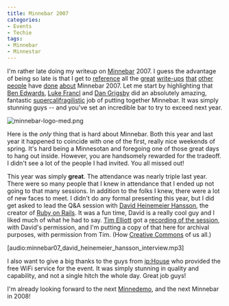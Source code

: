```yaml
---
title: Minnebar 2007
categories:
- Events
- Techie
tags:
- Minnebar
- Minnestar
---
```


I'm rather late doing my writeup on [Minnebar](http://www.minnebar.org/) 2007. I guess the advantage of being so late is that I get to [reference](http://graemethickins.typepad.com/graeme_blogs_here/2007/04/minnebar_was_gr.html) all the [great](http://concentrationstudios.com/2007/4/22/more-minnebar) [write-ups](http://exold.com/opinion/minnebar-2007) [that](http://www.alttext.com/archives/2007/04/23/minnbar_remembered.html) [other](http://mnteractive.com/archive/minnebar-2-wrap-up/) [people](http://louis.dejardin.org/2007/04/22/minnebar-reprise/) have [done](http://refried.org/blog/209/) [about](http://www.murphybytes.com/?p=405) Minnebar 2007. Let me start by highlighting that [Ben Edwards](http://www.alttext.com/), [Luke Francl](http://luke.francl.org/) and [Dan Grigsby](http://www.unpossible.com/) did an absolutely amazing, fantastic [supercalifragilistic](http://www.google.com/search?q=supercalifragilistic) job of putting together Minnebar. It was simply stunning guys -- and you've set an incredible bar to try to exceed next year.
[](http://thingelstad.com/s/minnebar-2007-on-april-21st/minnebar-logo-medpng/img)

![minnebar-logo-med.png](/assets/posts/2007/minnebar-logo-med1.png)

Here is the _only_ thing that is hard about Minnebar. Both this year and last year it happened to coincide with one of the first, really nice weekends of spring. It's hard being a Minnesotan and foregoing one of those great days to hang out inside. However, you are handsomely rewarded for the tradeoff. I didn't see a lot of the people I had invited. You all missed out!

This year was simply **great**. The attendance was nearly triple last year. There were so many people that I knew in attendance that I ended up not going to that many sessions. In addition to the folks I knew, there were a lot of new faces to meet. I didn't do any formal presenting this year, but I did get asked to lead the Q&A session with [David Heinemeier Hansson](http://www.loudthinking.com/), the creator of [Ruby on Rails](http://www.rubyonrails.com/). It was a fun time, David is a really cool guy and I liked much of what he had to say. [Tim Elliott](http://www.timelliott.us/) got a [recording of the session](http://timelliott.us/2007/04/23/minnebar-podcast-6-david-heinemeier-hansson-interview/), with David's permission, and I'm putting a copy of that here for archival purposes, with permission from Tim. (How [Creative Commons](http://creativecommons.org/) of us all.)

[audio:minnebar07_david_heinemeier_hansson_interview.mp3]

I also want to give a big thanks to the guys from [ip:House](http://www.iphouse.com/) who provided the free WiFi service for the event. It was simply stunning in quality and capability, and not a single hitch the whole day. Great job guys!

I'm already looking forward to the next [Minnedemo](http://www.minnedemo.org/), and the next Minnebar in 2008!

